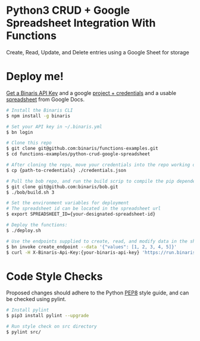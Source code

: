 # Python3 CRUD + Google Spreadsheet Integration With Functions
Create, Read, Update, and Delete entries using a Google Sheet for storage

# Deploy me!

[Get a Binaris API Key](https://binaris.com/) and a google [project + credentials](https://gspread.readthedocs.io/en/latest/oauth2.html) and a usable [spreadsheet](https://sheets.new) from Google Docs.

```bash
# Install the Binaris CLI
$ npm install -g binaris

# Set your API key in ~/.binaris.yml
$ bn login

# Clone this repo
$ git clone git@github.com:binaris/functions-examples.git
$ cd functions-examples/python-crud-google-spreadsheet

# After cloning the repo, move your credentials into the repo working directory
$ cp {path-to-credentials} ./credentials.json

# Pull the bob repo, and run the build scrip to compile the pip dependencies.
$ git clone git@github.com:binaris/bob.git
$ ./bob/build.sh 3

# Set the environment variables for deployment
# The spreadsheet id can be located in the spreadsheet url
$ export SPREADSHEET_ID={your-designated-spreadsheet-id}

# Deploy the functions:
$ ./deploy.sh

# Use the endpoints supplied to create, read, and modify data in the sheet using the binaris CLI or curl commands
$ bn invoke create_endpoint --data '{"values": [1, 2, 3, 4, 5]}'
$ curl -H X-Binaris-Api-Key:{your-binaris-api-key} 'https://run.binaris.com/v2/run/{your-account-id}/delete?key={row-number}'
```

# Code Style Checks

Proposed changes should adhere to the Python [PEP8](https://www.python.org/dev/peps/pep-0008/) style guide, and can be checked using pylint.

```bash
# Install pylint
$ pip3 install pylint --upgrade

# Run style check on src directory
$ pylint src/
```
